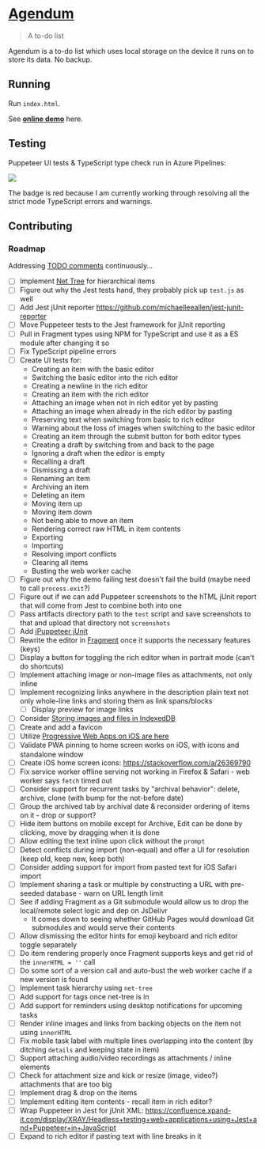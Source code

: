 # [Agendum](https://agendum.today)

> A to-do list

Agendum is a to-do list which uses local storage on the device it runs on to store its data. No backup.

## Running

Run `index.html`.

See [**online demo**](https://agendum.today) here.

## Testing

Puppeteer UI tests & TypeScript type check run in Azure Pipelines:

[
  ![](https://tomashubelbauer.visualstudio.com/agendum/_apis/build/status/agendum-CI?branchName=master)
](https://tomashubelbauer.visualstudio.com/agendum/_build/latest?definitionId=12?branchName=master)

The badge is red because I am currently working through resolving all the strict mode TypeScript errors and warnings.

## Contributing

### Roadmap

Addressing [TODO comments](https://github.com/TomasHubelbauer/agenda/search?q=todo) continuously…

- [ ] Implement [Net Tree](https://github.com/TomasHubelbauer/net-tree) for hierarchical items
- [ ] Figure out why the Jest tests hand, they probably pick up `test.js` as well
- [ ] Add Jest jUnit reporter https://github.com/michaelleeallen/jest-junit-reporter
- [ ] Move Puppeteer tests to the Jest framework for jUnit reporting
- [ ] Pull in Fragment types using NPM for TypeScript and use it as a ES module after changing it so
- [ ] Fix TypeScript pipeline errors
- [ ] Create UI tests for:
  - Creating an item with the basic editor
  - Switching the basic editor into the rich editor
  - Creating a newline in the rich editor
  - Creating an item with the rich editor
  - Attaching an image when not in rich editor yet by pasting
  - Attaching an image when already in the rich editor by pasting
  - Preserving text when switching from basic to rich editor
  - Warning about the loss of images when switching to the basic editor
  - Creating an item through the submit button for both editor types
  - Creating a draft by switching from and back to the page
  - Ignoring a draft when the editor is empty
  - Recalling a draft
  - Dismissing a draft
  - Renaming an item
  - Archiving an item
  - Deleting an item
  - Moving item up
  - Moving item down
  - Not being able to move an item
  - Rendering correct raw HTML in item contents
  - Exporting
  - Importing
  - Resolving import conflicts
  - Clearing all items
  - Busting the web worker cache
- [ ] Figure out why the demo failing test doesn't fail the build (maybe need to call `process.exit`?)
- [ ] Figure out if we can add Puppeteer screenshots to the hTML jUnit report that will come from Jest to combine both into one
- [ ] Pass artifacts directory path to the `test` script and save screenshots to that and upload that directory not `screenshots`
- [ ] Add [jPuppeteer jUnit](https://www.eliostruyf.com/setting-up-puppeteer-to-run-on-azure-devops-for-your-automated-ui-tests/)
- [ ] Rewrite the editor in [Fragment](https://github.com/TomasHubelbauer/fragment) once it supports the necessary features (keys)
- [ ] Display a button for toggling the rich editor when in portrait mode (can't do shortcuts)
- [ ] Implement attaching image or non-image files as attachments, not only inline
- [ ] Implement recognizing links anywhere in the description plain text not only whole-line links and storing them as link spans/blocks
  - [ ] Display preview for image links
- [ ] Consider [Storing images and files in IndexedDB](https://hacks.mozilla.org/2012/02/storing-images-and-files-in-indexeddb/)
- [ ] Create and add a favicon
- [ ] Utilize [Progressive Web Apps on iOS are here](https://medium.com/@firt/progressive-web-apps-on-ios-are-here-d00430dee3a7)
- [ ] Validate PWA pinning to home screen works on iOS, with icons and standalone window
- [ ] Create iOS home screen icons: https://stackoverflow.com/a/26369790
- [ ] Fix service worker offline serving not working in Firefox & Safari - web worker says `fetch` timed out
- [ ] Consider support for recurrent tasks by "archival behavior": delete, archive, clone (with bump for the not-before date)
- [ ] Group the archived tab by archival date & reconsider ordering of items on it - drop or support?
- [ ] Hide item buttons on mobile except for Archive, Edit can be done by clicking, move by dragging when it is done
- [ ] Allow editing the text inline upon click without the `prompt`
- [ ] Detect conflicts during import (non-equal) and offer a UI for resolution (keep old, keep new, keep both)
- [ ] Consider adding support for import from pasted text for iOS Safari import
- [ ] Implement sharing a task or multiple by constructing a URL with pre-seeded database - warn on URL length limit
- [ ] See if adding Fragment as a Git submodule would allow us to drop the local/remote select logic and dep on JsDelivr
  - It comes down to seeing whether GitHub Pages would download Git submodules and would serve their contents
- [ ] Allow dismissing the editor hints for emoji keyboard and rich editor toggle separately
- [ ] Do item rendering properly once Fragment supports keys and get rid of the `innerHTML = ''` call
- [ ] Do some sort of a version call and auto-bust the web worker cache if a new version is found
- [ ] Implement task hierarchy using `net-tree`
- [ ] Add support for tags once net-tree is in
- [ ] Add support for reminders using desktop notifications for upcoming tasks
- [ ] Render inline images and links from backing objects on the item not using `innerHTML`
- [ ] Fix mobile task label with multiple lines overlapping into the content (by ditching `details` and keeping state in item)
- [ ] Support attaching audio/video recordings as attachments / inline elements
- [ ] Check for attachment size and kick or resize (image, video?) attachments that are too big
- [ ] Implement drag & drop on the items
- [ ] Implement editing item contents - recall item in rich editor?
- [ ] Wrap Puppeteer in Jest for jUnit XML: https://confluence.xpand-it.com/display/XRAY/Headless+testing+web+applications+using+Jest+and+Puppeteer+in+JavaScript
- [ ] Expand to rich editor if pasting text with line breaks in it
